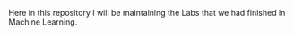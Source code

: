 Here in this repository I will be maintaining the Labs that we had finished in 
<br>
Machine Learning.
